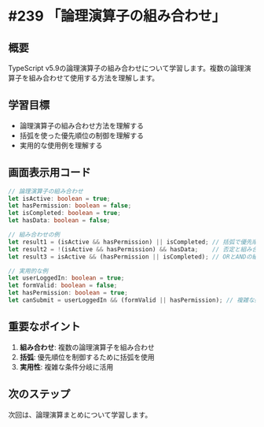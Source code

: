 # #239 「論理演算子の組み合わせ」

## 概要
TypeScript v5.9の論理演算子の組み合わせについて学習します。複数の論理演算子を組み合わせて使用する方法を理解します。

## 学習目標
- 論理演算子の組み合わせ方法を理解する
- 括弧を使った優先順位の制御を理解する
- 実用的な使用例を理解する

## 画面表示用コード

```typescript
// 論理演算子の組み合わせ
let isActive: boolean = true;
let hasPermission: boolean = false;
let isCompleted: boolean = true;
let hasData: boolean = false;

// 組み合わせの例
let result1 = (isActive && hasPermission) || isCompleted; // 括弧で優先順位を制御
let result2 = !(isActive && hasPermission) && hasData;    // 否定と組み合わせ
let result3 = isActive && (hasPermission || isCompleted); // ORとANDの組み合わせ

// 実用的な例
let userLoggedIn: boolean = true;
let formValid: boolean = false;
let hasPermission: boolean = true;
let canSubmit = userLoggedIn && (formValid || hasPermission); // 複雑な条件
```

## 重要なポイント
1. **組み合わせ**: 複数の論理演算子を組み合わせ
2. **括弧**: 優先順位を制御するために括弧を使用
3. **実用性**: 複雑な条件分岐に活用

## 次のステップ
次回は、論理演算まとめについて学習します。
